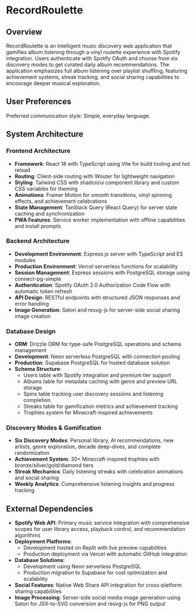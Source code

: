 # RecordRoulette

## Overview

RecordRoulette is an intelligent music discovery web application that gamifies album listening through a vinyl roulette experience with Spotify integration. Users authenticate with Spotify OAuth and choose from six discovery modes to get curated daily album recommendations. The application emphasizes full album listening over playlist shuffling, featuring achievement systems, streak tracking, and social sharing capabilities to encourage deeper musical exploration.

## User Preferences

Preferred communication style: Simple, everyday language.

## System Architecture

### Frontend Architecture
- **Framework**: React 18 with TypeScript using Vite for build tooling and hot reload
- **Routing**: Client-side routing with Wouter for lightweight navigation
- **Styling**: Tailwind CSS with shadcn/ui component library and custom CSS variables for theming
- **Animations**: Framer Motion for smooth transitions, vinyl spinning effects, and achievement celebrations
- **State Management**: TanStack Query (React Query) for server state caching and synchronization
- **PWA Features**: Service worker implementation with offline capabilities and install prompts

### Backend Architecture
- **Development Environment**: Express.js server with TypeScript and ES modules
- **Production Environment**: Vercel serverless functions for scalability
- **Session Management**: Express sessions with PostgreSQL storage using connect-pg-simple
- **Authentication**: Spotify OAuth 2.0 Authorization Code Flow with automatic token refresh
- **API Design**: RESTful endpoints with structured JSON responses and error handling
- **Image Generation**: Satori and resvg-js for server-side social sharing image creation

### Database Design
- **ORM**: Drizzle ORM for type-safe PostgreSQL operations and schema management
- **Development**: Neon serverless PostgreSQL with connection pooling
- **Production**: Supabase PostgreSQL for hosted database solution
- **Schema Structure**:
  - Users table with Spotify integration and premium tier support
  - Albums table for metadata caching with genre and preview URL storage
  - Spins table tracking user discovery sessions and listening completion
  - Streaks table for gamification metrics and achievement tracking
  - Trophies system for Minecraft-inspired achievements

### Discovery Modes & Gamification
- **Six Discovery Modes**: Personal library, AI recommendations, new artists, genre exploration, decade deep-dives, and complete randomization
- **Achievement System**: 30+ Minecraft-inspired trophies with bronze/silver/gold/diamond tiers
- **Streak Mechanics**: Daily listening streaks with celebration animations and social sharing
- **Weekly Analytics**: Comprehensive listening insights and progress tracking

## External Dependencies

- **Spotify Web API**: Primary music service integration with comprehensive scopes for user library access, playback control, and recommendation algorithms
- **Deployment Platforms**: 
  - Development hosted on Replit with live preview capabilities
  - Production deployment via Vercel with automatic GitHub integration
- **Database Solutions**:
  - Development using Neon serverless PostgreSQL 
  - Production migration to Supabase for cost optimization and scalability
- **Social Features**: Native Web Share API integration for cross-platform sharing capabilities
- **Image Processing**: Server-side social media image generation using Satori for JSX-to-SVG conversion and resvg-js for PNG output